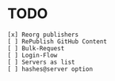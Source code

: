 # TODO

    [x] Reorg publishers
    [ ] RePublish GitHub Content
    [ ] Bulk-Request
    [ ] Login-Flow
    [ ] Servers as list
    [ ] hashes@server option
